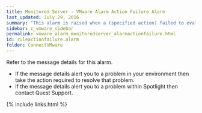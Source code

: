 ```yaml
---
title: ﻿Monitored Server - VMware Alarm Action Failure Alarm
last_updated: July 29, 2016
summary: "This alarm is raised when a (specified action) failed to evaluate."
sidebar: c_vmware_sidebar
permalink: vmware_alarm_monitoredserver_alarmactionfailure.html
id: ruleactionfailure.alarm
folder: ConnectVMware
---
```



Refer to the message details for this alarm.

* If the message details alert you to a problem in your environment then take the action required to resolve that problem.
* If the message details alert you to a problem within Spotlight then contact Quest Support.


{% include links.html %}
